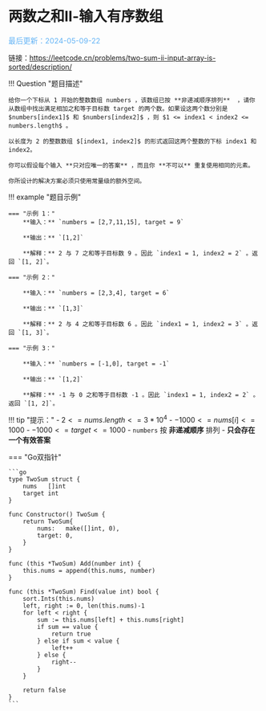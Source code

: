 # 两数之和Ⅱ-输入有序数组


<span style="color:rgb(100,180,246);font-size:11pt">最后更新：2024-05-09-22</span>

链接：https://leetcode.cn/problems/two-sum-ii-input-array-is-sorted/description/

!!! Question "题目描述"

    给你一个下标从 1 开始的整数数组 numbers ，该数组已按 **非递减顺序排列**  ，请你从数组中找出满足相加之和等于目标数 target 的两个数。如果设这两个数分别是 $numbers[index1]$ 和 $numbers[index2]$ ，则 $1 <= index1 < index2 <= numbers.length$ 。

    以长度为 2 的整数数组 $[index1, index2]$ 的形式返回这两个整数的下标 index1 和 index2。

    你可以假设每个输入 **只对应唯一的答案** ，而且你 **不可以** 重复使用相同的元素。

    你所设计的解决方案必须只使用常量级的额外空间。


!!! example "题目示例"

    === "示例 1："
        **输入：** `numbers = [2,7,11,15], target = 9`

        **输出：** `[1,2]`

        **解释：** 2 与 7 之和等于目标数 9 。因此 `index1 = 1, index2 = 2` 。返回 `[1, 2]`。

    === "示例 2："

        **输入：** `numbers = [2,3,4], target = 6`

        **输出：** `[1,3]`
        
        **解释：** 2 与 4 之和等于目标数 6 。因此 `index1 = 1, index2 = 3` 。返回 `[1, 3]`。 

    === "示例 3："

        **输入：** `numbers = [-1,0], target = -1`

        **输出：** `[1,2]`
        
        **解释：** -1 与 0 之和等于目标数 -1 。因此 `index1 = 1, index2 = 2` 。返回 `[1, 2]`。 

!!! tip "提示："
    - $2 <= nums.length <= 3*10^4$
    - $-1000 <= nums[i] <= 1000$
    - $-1000 <= target <= 1000$
    - `numbers` 按 **非递减顺序** 排列
    - **只会存在一个有效答案**


=== "Go双指针"

    ```go
    type TwoSum struct {
	    nums   []int
	    target int
    }
    
    func Constructor() TwoSum {
	    return TwoSum{
		    nums:   make([]int, 0),
		    target: 0,
	    }
    }
    
    func (this *TwoSum) Add(number int) {
	    this.nums = append(this.nums, number)
    }
    
    func (this *TwoSum) Find(value int) bool {
	    sort.Ints(this.nums)
	    left, right := 0, len(this.nums)-1
	    for left < right {
		    sum := this.nums[left] + this.nums[right]
		    if sum == value {
			    return true
		    } else if sum < value {
			    left++
		    } else {
			    right--
		    }
	    }
	    
	    return false
    }
    ```